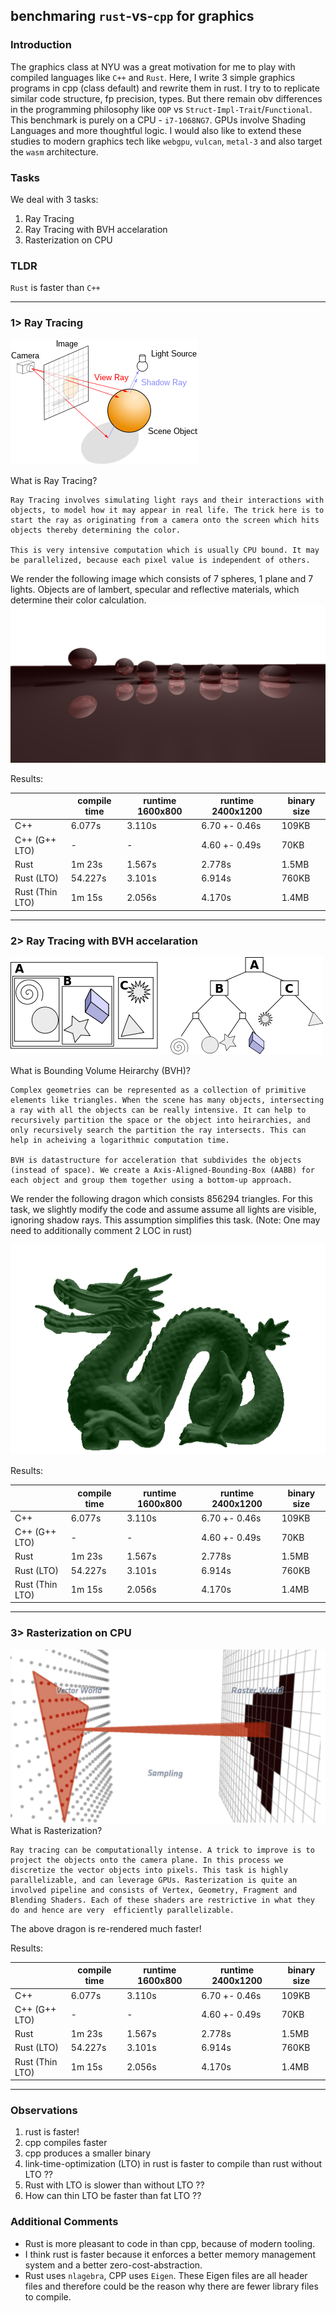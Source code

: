 ## benchmaring `rust`-vs-`cpp` for graphics

<!-- Add an image here  -->

<!-- Resources
https://docs.google.com/spreadsheets/d/1OQ_U8fY8DCzwz8CoYbobhHeJ4oKW49x4uOhf4Yy9mwU/edit#gid=0 -->


### Introduction
The graphics class at NYU was a great motivation for me to play with compiled languages like `C++` and `Rust`. Here, I write 3 simple graphics programs in cpp (class default) and rewrite them in rust. I try to to replicate similar code structure, fp precision, types. But there remain obv differences in the programming philosophy like `OOP` vs `Struct-Impl-Trait`/`Functional`. This benchmark is purely on a CPU - `i7-1068NG7`. GPUs involve Shading Languages and more thoughtful logic. I would also like to extend these studies to modern graphics tech like `webgpu`, `vulcan`, `metal-3` and also target the `wasm` architecture.

### Tasks
We deal with 3 tasks:
1. Ray Tracing
2. Ray Tracing with BVH accelaration
3. Rasterization on CPU

### TLDR
`Rust` is faster than `C++`

<hr>

### 1> Ray Tracing
<img src="imgs/raytracing-wiki.png">

What is Ray Tracing? 
```
Ray Tracing involves simulating light rays and their interactions with objects, to model how it may appear in real life. The trick here is to start the ray as originating from a camera onto the screen which hits objects thereby determining the color.

This is very intensive computation which is usually CPU bound. It may be parallelized, because each pixel value is independent of others. 
```

We render the following image which consists of 7 spheres, 1 plane and 7 lights. Objects are of lambert, specular and reflective materials, which determine their color calculation.
<img src="imgs/raytracing.png">

Results:
<table>
  <thead>
    <tr>
      <th></th>
      <th>compile time</th>
      <th>runtime 1600x800</th>
      <th>runtime 2400x1200</th>
      <th>binary size</th>
    </tr>
  </thead>
  <tbody>
    <tr>
      <td>C++</td>
      <td>6.077s</td>
      <td>3.110s</td>
      <td>6.70 +- 0.46s</td>
      <td>109KB</td>
    </tr>
    <tr>
      <td>C++ (G++ LTO)</td>
      <td>-</td>
      <td>-</td>
      <td>4.60 +- 0.49s</td>
      <td>70KB</td>
    </tr>
    <tr>
      <td>Rust</td>
      <td>1m 23s</td>
      <td>1.567s</td>
      <td>2.778s</td>
      <td>1.5MB</td>
    </tr>
    <tr>
      <td>Rust (LTO)</td>
      <td>54.227s</td>
      <td>3.101s</td>
      <td>6.914s</td>
      <td>760KB</td>
    </tr>
    <tr>
      <td>Rust (Thin LTO)</td>
      <td>1m 15s</td>
      <td>2.056s</td>
      <td>4.170s</td>
      <td>1.4MB</td>
    </tr>
  </tbody>
</table>

<hr> 

### 2> Ray Tracing with BVH accelaration
<img src="imgs/bvh-wiki.png">

What is Bounding Volume Heirarchy (BVH)? 
```
Complex geometries can be represented as a collection of primitive elements like triangles. When the scene has many objects, intersecting a ray with all the objects can be really intensive. It can help to recursively partition the space or the object into heirarchies, and only recursively search the partition the ray intersects. This can help in acheiving a logarithmic computation time. 

BVH is datastructure for acceleration that subdivides the objects (instead of space). We create a Axis-Aligned-Bounding-Box (AABB) for each object and group them together using a bottom-up approach. 
```

We render the following dragon which consists 856294 triangles. For this task, we slightly modify the code and assume assume all lights are visible, ignoring shadow rays. This assumption simplifies this task. (Note: One may need to additionally comment 2 LOC in rust)

<img src="imgs/bvh.png">

Results:
<table>
  <thead>
    <tr>
      <th></th>
      <th>compile time</th>
      <th>runtime 1600x800</th>
      <th>runtime 2400x1200</th>
      <th>binary size</th>
    </tr>
  </thead>
  <tbody>
    <tr>
      <td>C++</td>
      <td>6.077s</td>
      <td>3.110s</td>
      <td>6.70 +- 0.46s</td>
      <td>109KB</td>
    </tr>
    <tr>
      <td>C++ (G++ LTO)</td>
      <td>-</td>
      <td>-</td>
      <td>4.60 +- 0.49s</td>
      <td>70KB</td>
    </tr>
    <tr>
      <td>Rust</td>
      <td>1m 23s</td>
      <td>1.567s</td>
      <td>2.778s</td>
      <td>1.5MB</td>
    </tr>
    <tr>
      <td>Rust (LTO)</td>
      <td>54.227s</td>
      <td>3.101s</td>
      <td>6.914s</td>
      <td>760KB</td>
    </tr>
    <tr>
      <td>Rust (Thin LTO)</td>
      <td>1m 15s</td>
      <td>2.056s</td>
      <td>4.170s</td>
      <td>1.4MB</td>
    </tr>
  </tbody>
</table>

<hr>

### 3> Rasterization on CPU
<img src="imgs/raster-wiki.png">
What is Rasterization? 

```
Ray tracing can be computationally intense. A trick to improve is to project the objects onto the camera plane. In this process we discretize the vector objects into pixels. This task is highly parallelizable, and can leverage GPUs. Rasterization is quite an involved pipeline and consists of Vertex, Geometry, Fragment and Blending Shaders. Each of these shaders are restrictive in what they do and hence are very  efficiently parallelizable. 
```
The above dragon is re-rendered much faster!

<!-- <img src="imgs/bvh.png"> -->

Results:
<table>
  <thead>
    <tr>
      <th></th>
      <th>compile time</th>
      <th>runtime 1600x800</th>
      <th>runtime 2400x1200</th>
      <th>binary size</th>
    </tr>
  </thead>
  <tbody>
    <tr>
      <td>C++</td>
      <td>6.077s</td>
      <td>3.110s</td>
      <td>6.70 +- 0.46s</td>
      <td>109KB</td>
    </tr>
    <tr>
      <td>C++ (G++ LTO)</td>
      <td>-</td>
      <td>-</td>
      <td>4.60 +- 0.49s</td>
      <td>70KB</td>
    </tr>
    <tr>
      <td>Rust</td>
      <td>1m 23s</td>
      <td>1.567s</td>
      <td>2.778s</td>
      <td>1.5MB</td>
    </tr>
    <tr>
      <td>Rust (LTO)</td>
      <td>54.227s</td>
      <td>3.101s</td>
      <td>6.914s</td>
      <td>760KB</td>
    </tr>
    <tr>
      <td>Rust (Thin LTO)</td>
      <td>1m 15s</td>
      <td>2.056s</td>
      <td>4.170s</td>
      <td>1.4MB</td>
    </tr>
  </tbody>
</table>

<hr>

### Observations
1. rust is faster!
1. cpp compiles faster
2. cpp produces a smaller binary
3. link-time-optimization (LTO) in rust is faster to compile than rust without LTO ??
4. Rust with LTO is slower than without LTO ??
5. How can thin LTO be faster than fat LTO ??


### Additional Comments
- Rust is more pleasant to code in than cpp, because of modern tooling. 
- I think rust is faster because it enforces a better memory management system and a better zero-cost-abstraction. 
- Rust uses `nlagebra`, CPP uses `Eigen`. These Eigen files are all header files and therefore could be the reason why there are fewer library files to compile. 
